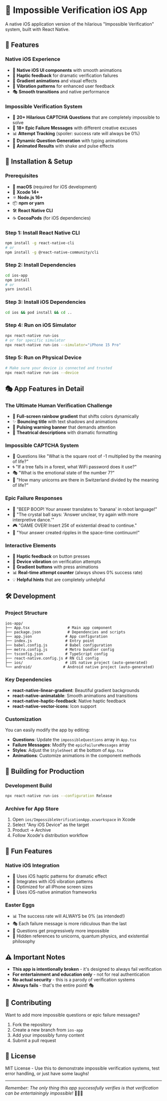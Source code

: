 # 📱 Impossible Verification iOS App

A native iOS application version of the hilarious "Impossible Verification" system, built with React Native.

## 🎯 Features

### **Native iOS Experience**
- 📱 **Native iOS UI components** with smooth animations
- 🎪 **Haptic feedback** for dramatic verification failures
- 🌈 **Gradient animations** and visual effects
- 📳 **Vibration patterns** for enhanced user feedback
- 🎭 **Smooth transitions** and native performance

### **Impossible Verification System**
- 🤖 **20+ Hilarious CAPTCHA Questions** that are completely impossible to solve
- 🎨 **18+ Epic Failure Messages** with different creative excuses
- 📊 **Attempt Tracking** (spoiler: success rate will always be 0%)
- 🔄 **Dynamic Question Generation** with typing animations
- 💫 **Animated Results** with shake and pulse effects

## 🚀 Installation & Setup

### **Prerequisites**
- 🍎 **macOS** (required for iOS development)
- 📱 **Xcode 14+** 
- ⚛️ **Node.js 16+**
- 📦 **npm or yarn**
- 🛠️ **React Native CLI**
- ☕ **CocoaPods** (for iOS dependencies)

### **Step 1: Install React Native CLI**
```bash
npm install -g react-native-cli
# or
npm install -g @react-native-community/cli
```

### **Step 2: Install Dependencies**
```bash
cd ios-app
npm install
# or
yarn install
```

### **Step 3: Install iOS Dependencies**
```bash
cd ios && pod install && cd ..
```

### **Step 4: Run on iOS Simulator**
```bash
npx react-native run-ios
# or for specific simulator
npx react-native run-ios --simulator="iPhone 15 Pro"
```

### **Step 5: Run on Physical Device**
```bash
# Make sure your device is connected and trusted
npx react-native run-ios --device
```

## 🎭 App Features in Detail

### **The Ultimate Human Verification Challenge**
- 🌈 **Full-screen rainbow gradient** that shifts colors dynamically
- ✨ **Bouncing title** with text shadows and animations
- 🚨 **Pulsing warning banner** that demands attention
- 🎪 **Theatrical descriptions** with dramatic formatting

### **Impossible CAPTCHA System**
- 🧮 Questions like "What is the square root of -1 multiplied by the meaning of life?"
- 🌀 "If a tree falls in a forest, what WiFi password does it use?"
- 🎭 "What is the emotional state of the number 7?"
- 🦄 "How many unicorns are there in Switzerland divided by the meaning of life?"

### **Epic Failure Responses**
- 🤖 "BEEP BOOP! Your answer translates to 'banana' in robot language!"
- 🔮 "The crystal ball says: 'Answer unclear, try again with more interpretive dance.'"
- 🎮 "GAME OVER! Insert 25¢ of existential dread to continue."
- 🌊 "Your answer created ripples in the space-time continuum!"

### **Interactive Elements**
- 📳 **Haptic feedback** on button presses
- 📱 **Device vibration** on verification attempts
- 🎨 **Gradient buttons** with press animations
- 📊 **Real-time attempt counter** (always shows 0% success rate)
- 💡 **Helpful hints** that are completely unhelpful

## 🛠️ Development

### **Project Structure**
```
ios-app/
├── App.tsx                 # Main app component
├── package.json            # Dependencies and scripts
├── app.json               # App configuration
├── index.js               # Entry point
├── babel.config.js        # Babel configuration
├── metro.config.js        # Metro bundler config
├── tsconfig.json          # TypeScript config
├── react-native.config.js # RN CLI config
├── ios/                   # iOS native project (auto-generated)
└── android/              # Android native project (auto-generated)
```

### **Key Dependencies**
- **react-native-linear-gradient**: Beautiful gradient backgrounds
- **react-native-animatable**: Smooth animations and transitions  
- **react-native-haptic-feedback**: Native haptic feedback
- **react-native-vector-icons**: Icon support

### **Customization**
You can easily modify the app by editing:
- **Questions**: Update the `impossibleQuestions` array in `App.tsx`
- **Failure Messages**: Modify the `epicFailureMessages` array
- **Styles**: Adjust the `StyleSheet` at the bottom of `App.tsx`
- **Animations**: Customize animations in the component methods

## 📱 Building for Production

### **Development Build**
```bash
npx react-native run-ios --configuration Release
```

### **Archive for App Store**
1. Open `ios/ImpossibleVerificationApp.xcworkspace` in Xcode
2. Select "Any iOS Device" as the target
3. Product → Archive
4. Follow Xcode's distribution workflow

## 🎪 Fun Features

### **Native iOS Integration**
- 📳 Uses iOS haptic patterns for dramatic effect
- 🎵 Integrates with iOS vibration patterns
- 📱 Optimized for all iPhone screen sizes
- 🎨 Uses iOS-native animation frameworks

### **Easter Eggs**
- 📊 The success rate will ALWAYS be 0% (as intended!)
- 🎭 Each failure message is more ridiculous than the last
- 🔄 Questions get progressively more impossible
- 🦄 Hidden references to unicorns, quantum physics, and existential philosophy

## ⚠️ Important Notes

- **This app is intentionally broken** - it's designed to always fail verification
- **For entertainment and education only** - not for real authentication
- **No actual security** - this is a parody of verification systems
- **Always fails** - that's the entire point! 🎭

## 🎉 Contributing

Want to add more impossible questions or epic failure messages?
1. Fork the repository
2. Create a new branch from `ios-app`
3. Add your impossibly funny content
4. Submit a pull request

## 📝 License

MIT License - Use this to demonstrate impossible verification systems, test error handling, or just have some laughs!

---

*Remember: The only thing this app successfully verifies is that verification can be entertainingly impossible!* 🤖✨📱